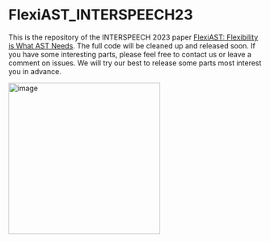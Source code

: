 # FlexiAST_INTERSPEECH23
This is the repository of the INTERSPEECH 2023 paper [FlexiAST: Flexibility is What AST Needs](https://arxiv.org/abs/2307.09286).
The full code will be cleaned up and released soon.
If you have some interesting parts, please feel free to contact us or leave a comment on issues. 
We will try our best to release some parts most interest you in advance.

<img width="300" alt="image" src="https://github.com/JiuFengSC/FlexiAST_INTERSPEECH23/assets/80580308/cb2373b5-e47b-40f9-a99a-c005bc7adebb">

